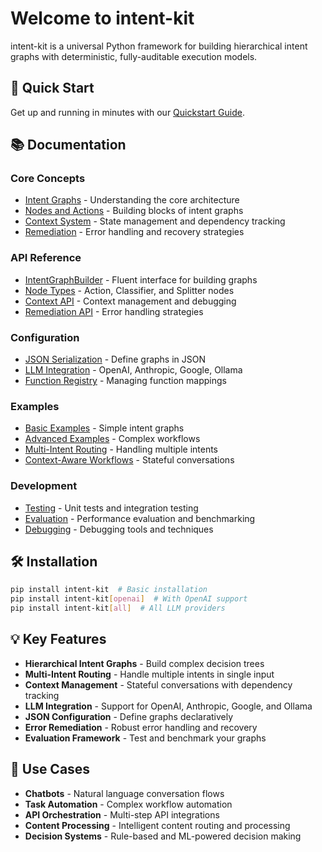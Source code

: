 # Welcome to intent-kit

intent-kit is a universal Python framework for building hierarchical intent graphs with deterministic, fully-auditable execution models.

## 🚀 Quick Start

Get up and running in minutes with our [Quickstart Guide](quickstart.md).

## 📚 Documentation

### Core Concepts
- [Intent Graphs](concepts/intent-graphs.md) - Understanding the core architecture
- [Nodes and Actions](concepts/nodes-and-actions.md) - Building blocks of intent graphs
- [Context System](concepts/context_system.md) - State management and dependency tracking
- [Remediation](concepts/remediation.md) - Error handling and recovery strategies

### API Reference
- [IntentGraphBuilder](api/intent_graph_builder.md) - Fluent interface for building graphs
- [Node Types](api/node_types.md) - Action, Classifier, and Splitter nodes
- [Context API](api/context_api.md) - Context management and debugging
- [Remediation API](api/remediation_api.md) - Error handling strategies

### Configuration
- [JSON Serialization](configuration/json-serialization.md) - Define graphs in JSON
- [LLM Integration](configuration/llm_integration.md) - OpenAI, Anthropic, Google, Ollama
- [Function Registry](configuration/function_registry.md) - Managing function mappings

### Examples
- [Basic Examples](examples/basic_examples.md) - Simple intent graphs
- [Advanced Examples](examples/advanced_examples.md) - Complex workflows
- [Multi-Intent Routing](examples/multi_intent_routing.md) - Handling multiple intents
- [Context-Aware Workflows](examples/context_workflows.md) - Stateful conversations

### Development
- [Testing](development/testing.md) - Unit tests and integration testing
- [Evaluation](development/evaluation.md) - Performance evaluation and benchmarking
- [Debugging](development/debugging.md) - Debugging tools and techniques

## 🛠️ Installation

```bash
pip install intent-kit  # Basic installation
pip install intent-kit[openai]  # With OpenAI support
pip install intent-kit[all]  # All LLM providers
```

## 💡 Key Features

- **Hierarchical Intent Graphs** - Build complex decision trees
- **Multi-Intent Routing** - Handle multiple intents in single input
- **Context Management** - Stateful conversations with dependency tracking
- **LLM Integration** - Support for OpenAI, Anthropic, Google, and Ollama
- **JSON Configuration** - Define graphs declaratively
- **Error Remediation** - Robust error handling and recovery
- **Evaluation Framework** - Test and benchmark your graphs

## 🎯 Use Cases

- **Chatbots** - Natural language conversation flows
- **Task Automation** - Complex workflow automation
- **API Orchestration** - Multi-step API integrations
- **Content Processing** - Intelligent content routing and processing
- **Decision Systems** - Rule-based and ML-powered decision making
